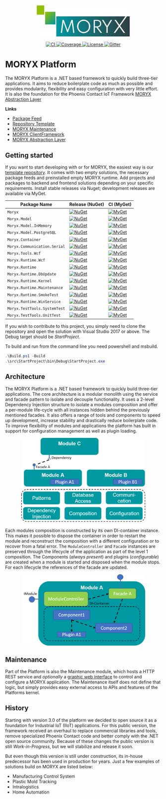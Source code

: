 
<p align="center">
    <img src="docs/resources/MORYX_logo.svg" alt="MORYX Logo" width="300px" />
</p>

<p align="center">
    <a href="https://github.com/PHOENIXCONTACT/MORYX-Platform/workflows">
        <img src="https://github.com/PHOENIXCONTACT/MORYX-Platform/workflows/CI/badge.svg" alt="CI">
    </a>
    <a href="https://codecov.io/gh/PHOENIXCONTACT/MORYX-Platform/coverage.svg?branch=dev">
        <img alt="Coverage" src="https://codecov.io/gh/PHOENIXCONTACT/MORYX-Platform/coverage.svg?branch=dev" />
    </a>
    <a href="https://github.com/PHOENIXCONTACT/MORYX-Platform/blob/dev/LICENSE">
        <img src="https://img.shields.io/github/license/PHOENIXCONTACT/MORYX-Platform" alt="License">
    </a>
    <a href="https://gitter.im/PHOENIXCONTACT/MORYX?utm_source=badge&utm_medium=badge&utm_campaign=pr-badge">
        <img src="https://badges.gitter.im/PHOENIXCONTACT/MORYX.svg" alt="Gitter">
    </a>
</p>

# MORYX Platform

The MORYX Platform is a .NET based framework to quickly build three-tier applications. It aims to reduce boilerplate code as much as possible and provides modularity, flexibility and easy configuration with very little effort. It is also the foundation for the Phoenix Contact IoT Framework [MORYX Abstraction Layer](https://github.com/PHOENIXCONTACT/MORYX-AbstractionLayer)

**Links**

- [Package Feed](https://www.myget.org/feed/Packages/moryx)
- [Repository Template](https://github.com/PHOENIXCONTACT/MORYX-Template)
- [MORYX Maintenance](https://github.com/PHOENIXCONTACT/MORYX-MaintenanceWeb)
- [MORYX ClientFramework](https://github.com/PHOENIXCONTACT/MORYX-ClientFramework)
- [MORYX Abstraction Layer](https://github.com/PHOENIXCONTACT/MORYX-AbstractionLayer)

## Getting started

If you want to start developing with or for MORYX, the easiest way is our [template repository](https://github.com/PHOENIXCONTACT/MORYX-Template). It comes with two empty solutions, the necessary package feeds and preinstalled empty MORYX runtime. Add projects and packages to backend and frontend solutions depending on your specific requirements. Install stable releases via Nuget; development releases are available via MyGet.

| Package Name | Release (NuGet) | CI (MyGet) |
|--------------|-----------------|------------|
| `Moryx` | [![NuGet](https://img.shields.io/nuget/v/Moryx.svg)](https://www.nuget.org/packages/Moryx/) | [![MyGet](https://img.shields.io/myget/moryx/vpre/Moryx)](https://www.myget.org/feed/moryx/package/nuget/Moryx) |
| `Moryx.Model` | [![NuGet](https://img.shields.io/nuget/v/Moryx.Model.svg)](https://www.nuget.org/packages/Moryx.Model/) | [![MyGet](https://img.shields.io/myget/moryx/vpre/Moryx.Model)](https://www.myget.org/feed/moryx/package/nuget/Moryx.Model) |
| `Moryx.Model.InMemory` | [![NuGet](https://img.shields.io/nuget/v/Moryx.Model.InMemory.svg)](https://www.nuget.org/packages/Moryx.Model.InMemory/) | [![MyGet](https://img.shields.io/myget/moryx/vpre/Moryx.Model.InMemory)](https://www.myget.org/feed/moryx/package/nuget/Moryx.Model.InMemory) |
| `Moryx.Model.PostgreSQL` | [![NuGet](https://img.shields.io/nuget/v/Moryx.Model.PostgreSQL.svg)](https://www.nuget.org/packages/Moryx.Model.PostgreSQL/) | [![MyGet](https://img.shields.io/myget/moryx/vpre/Moryx.Model.PostgreSQL)](https://www.myget.org/feed/moryx/package/nuget/Moryx.Model.PostgreSQL) |
| `Moryx.Container` | [![NuGet](https://img.shields.io/nuget/v/Moryx.Container.svg)](https://www.nuget.org/packages/Moryx.Container/) | [![MyGet](https://img.shields.io/myget/moryx/vpre/Moryx.Container)](https://www.myget.org/feed/moryx/package/nuget/Moryx.Container) |
| `Moryx.Communication.Serial` | [![NuGet](https://img.shields.io/nuget/v/Moryx.Communication.Serial.svg)](https://www.nuget.org/packages/Moryx.Communication.Serial/) | [![MyGet](https://img.shields.io/myget/moryx/vpre/Moryx.Communication.Serial)](https://www.myget.org/feed/moryx/package/nuget/Moryx.Communication.Serial) |
| `Moryx.Tools.Wcf` | [![NuGet](https://img.shields.io/nuget/v/Moryx.Tools.Wcf.svg)](https://www.nuget.org/packages/Moryx.Tools.Wcf/) | [![MyGet](https://img.shields.io/myget/moryx/vpre/Moryx.Tools.Wcf)](https://www.myget.org/feed/moryx/package/nuget/Moryx.Tools.Wcf) |
| `Moryx.Runtime.Wcf` | [![NuGet](https://img.shields.io/nuget/v/Moryx.Runtime.Wcf.svg)](https://www.nuget.org/packages/Moryx.Runtime.Wcf/) | [![MyGet](https://img.shields.io/myget/moryx/vpre/Moryx.Runtime.Wcf)](https://www.myget.org/feed/moryx/package/nuget/Moryx.Runtime.Wcf) |
| `Moryx.Runtime` | [![NuGet](https://img.shields.io/nuget/v/Moryx.Runtime.svg)](https://www.nuget.org/packages/Moryx.Runtime/) | [![MyGet](https://img.shields.io/myget/moryx/vpre/Moryx.Runtime)](https://www.myget.org/feed/moryx/package/nuget/Moryx.Runtime) |
| `Moryx.Runtime.DbUpdate` | [![NuGet](https://img.shields.io/nuget/v/Moryx.Runtime.DbUpdate.svg)](https://www.nuget.org/packages/Moryx.Runtime.DbUpdate/) | [![MyGet](https://img.shields.io/myget/moryx/vpre/Moryx.Runtime.DbUpdate)](https://www.myget.org/feed/moryx/package/nuget/Moryx.Runtime.DbUpdate) |
| `Moryx.Runtime.Kernel` | [![NuGet](https://img.shields.io/nuget/v/Moryx.Runtime.Kernel.svg)](https://www.nuget.org/packages/Moryx.Runtime.Kernel/) | [![MyGet](https://img.shields.io/myget/moryx/vpre/Moryx.Runtime.Kernel)](https://www.myget.org/feed/moryx/package/nuget/Moryx.Runtime.Kernel) |
| `Moryx.Runtime.Maintenance` | [![NuGet](https://img.shields.io/nuget/v/Moryx.Runtime.Maintenance.svg)](https://www.nuget.org/packages/Moryx.Runtime.Maintenance/) | [![MyGet](https://img.shields.io/myget/moryx/vpre/Moryx.Runtime.Maintenance)](https://www.myget.org/feed/moryx/package/nuget/Moryx.Runtime.Maintenance) |
| `Moryx.Runtime.SmokeTest` | [![NuGet](https://img.shields.io/nuget/v/Moryx.Runtime.SmokeTest.svg)](https://www.nuget.org/packages/Moryx.Runtime.SmokeTest/) | [![MyGet](https://img.shields.io/myget/moryx/vpre/Moryx.Runtime.SmokeTest)](https://www.myget.org/feed/moryx/package/nuget/Moryx.Runtime.SmokeTest) |
| `Moryx.Runtime.WinService` | [![NuGet](https://img.shields.io/nuget/v/Moryx.Runtime.WinService.svg)](https://www.nuget.org/packages/Moryx.Runtime.WinService/) | [![MyGet](https://img.shields.io/myget/moryx/vpre/Moryx.Runtime.WinService)](https://www.myget.org/feed/moryx/package/nuget/Moryx.Runtime.WinService) |
| `Moryx.TestTools.SystemTest` | [![NuGet](https://img.shields.io/nuget/v/Moryx.TestTools.SystemTest.svg)](https://www.nuget.org/packages/Moryx.TestTools.SystemTest/) | [![MyGet](https://img.shields.io/myget/moryx/vpre/Moryx.TestTools.SystemTest)](https://www.myget.org/feed/moryx/package/nuget/Moryx.TestTools.SystemTest) |
| `Moryx.TestTools.UnitTest` | [![NuGet](https://img.shields.io/nuget/v/Moryx.TestTools.UnitTest.svg)](https://www.nuget.org/packages/Moryx.TestTools.UnitTest/) | [![MyGet](https://img.shields.io/myget/moryx/vpre/Moryx.TestTools.UnitTest)](https://www.myget.org/feed/moryx/package/nuget/Moryx.TestTools.UnitTest) |

If you wish to contribute to this project, you simply need to clone the repository and open the solution with Visual Studio 2017 or above. The Debug target should be *StartProject*.

To build and run from the command line you need powershell and msbuild.

```powershell
.\Build.ps1 -Build
.\src\StartProject\bin\Debug\StartProject.exe
```

## Architecture

The MORYX Platform is a .NET based framework to quickly build three-tier applications. The core architecture is a modular monolith using the service and facade pattern to isolate and decouple functionality. It uses a 2-level Dependency Injection structure to isolate a modules composition and offer a per-module life-cycle with all instances hidden behind the previously mentioned facades. It also offers a range of tools and components to speed up development, increase stability and drastically reduce boilerplate code. To improve flexibility of modules and applications the platform has built in support for configuration management as well as plugin loading.

<p align="center">
    <img src="docs/images/arch_level1.png" width="400px"/>
</p>

Each modules composition is constructed by its own DI-container instance. This makes it possible to dispose the container in order to restart the module and reconstruct the composition with a different configuration or to recover from a fatal error. The `ModuleController` and `Facade` instances are preserved through the lifecycle of the application as part of the level 1 composition. The  Components (*always present*) and plugins (*configurable*) are created when a module is started and disposed when the module stops. For each lifecycle the references of the facade are updated.

<p align="center">
    <img src="docs/images/arch_level2.png" width="400px"/>
</p>

## Maintenance

Part of the Platform is also the Maintenance module, which hosts a HTTP REST service and *optionally* a [graphic web interface](https://github.com/PHOENIXCONTACT/MORYX-MaintenanceWeb) to control and configure a MORYX application. The Maintenance itself does not define that logic, but simply provides easy external access to APIs and features of the Platforms kernel.

## History

Starting with version 3.0 of the platform we decided to open source it as a foundation for Industrial IoT (IIoT) applications. For this public version, the framework received an overhaul to replace commercial libraries and tools, remove specialized Phoenix Contact code and better comply with the .NET open source community. Because of these changes the public version is still *Work-in-Progress*, but we will stabilize and release it soon.

But even though this version is still under construction, its in-house predecessor has been used in production for years. Just a few examples of solutions build on MORYX are listed below:

- Manufacturing Control System
- Plastic Mold Tracking
- Intralogistics
- Home Automation
